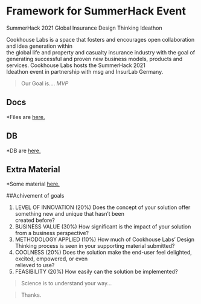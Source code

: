 # Framework for SummerHack Event

SummerHack	2021
Global	Insurance	Design	Thinking	Ideathon

Cookhouse	Labs	is	a	space	that	fosters	and	encourages	open	collaboration	and	idea	generation	within	
the	global	life	and	property	and	casualty	insurance	industry	with	the	goal	of	generating	successful	and	
proven	new	business	models,	products	and	services.	Cookhouse	Labs	hosts	the	SummerHack	2021	
Ideathon	event	in	partnership	with msg and InsurLab	Germany.

> Our Goal is.... *MVP*

## Docs

*Files are [here.](Files/)

## DB

*DB are [here.](DB/)

## Extra Material

*Some material [here.](Extras/)

##Achivement of goals

1. LEVEL	OF	INNOVATION	(20%)
Does	the	concept	of	your	solution	offer	something	new	and	unique	that	hasn’t	been	
created before?
2. BUSINESS	VALUE	(30%)
How	significant	is	the	impact of	your	solution from	a	business perspective?
3. METHODOLOGY	APPLIED	(10%)
How	much	of	Cookhouse	Labs’ Design	Thinking	process	is	seen	in	your	supporting
material	submitted?
4. COOLNESS	(20%)
Does	the	solution	make	the	end-user	feel	delighted,	excited,	empowered,	or	even	
relieved	to	use?
5. FEASIBILITY	(20%)
How	easily	can	the	solution	be	implemented?


> Science is to understand your way...

> Thanks.